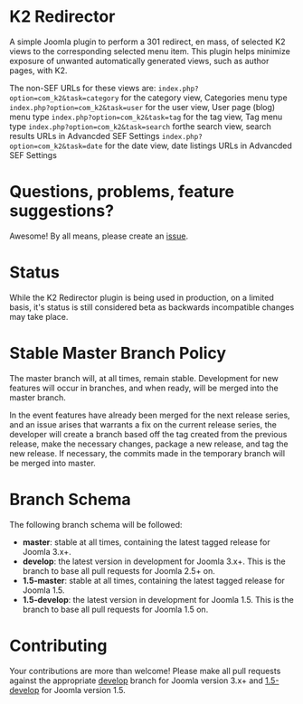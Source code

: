 K2 Redirector
=============
A simple Joomla plugin to perform a 301 redirect, en mass, of selected K2 views to the corresponding selected menu item. This plugin helps minimize exposure of unwanted automatically generated views, such as author pages,  with K2.

The non-SEF URLs for these views are:
  `index.php?option=com_k2&task=category` for the category view, Categories menu type
  `index.php?option=com_k2&task=user` for the user view, User page (blog) menu type
  `index.php?option=com_k2&task=tag` for the tag view, Tag menu type
  `index.php?option=com_k2&task=search` forthe search view, search results URLs in Advancded SEF Settings
  `index.php?option=com_k2&task=date` for the date view, date listings URLs in Advancded SEF Settings

Questions, problems, feature suggestions?
=============
Awesome! By all means, please create an [issue](https://github.com/betweenbrain/K2-Redirector/issues).

Status
====================
While the K2 Redirector plugin is being used in production, on a limited basis, it's status is still considered beta as backwards incompatible changes may take place.

Stable Master Branch Policy
====================
The master branch will, at all times, remain stable. Development for new features will occur in branches, and when ready, will be merged into the master branch.

In the event features have already been merged for the next release series, and an issue arises that warrants a fix on the current release series, the developer will create a branch based off the tag created from the previous release, make the necessary changes, package a new release, and tag the new release. If necessary, the commits made in the temporary branch will be merged into master.

Branch Schema
==============
The following branch schema will be followed:
* __master__: stable at all times, containing the latest tagged release for Joomla 3.x+.
* __develop__: the latest version in development for Joomla 3.x+. This is the branch to base all pull requests for Joomla 2.5+ on.
* __1.5-master__: stable at all times, containing the latest tagged release for Joomla 1.5.
* __1.5-develop__: the latest version in development for Joomla 1.5. This is the branch to base all pull requests for Joomla 1.5 on.


Contributing
====================
Your contributions are more than welcome! Please make all pull requests against the appropriate [develop](https://github.com/betweenbrain/K2-Redirector/tree/develop) branch for Joomla version 3.x+ and [1.5-develop](https://github.com/betweenbrain/K2-Redirector/tree/1.5-develop) for Joomla version 1.5.

